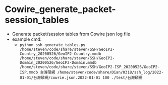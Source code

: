 # Cowire_generate_packet-session_tables
- Generate packet/session tables from Cowire json log file
- example cmd:
	- `python ssh_generate_tables.py /home/steven/code/share/steven/SSH/GeoIP2-Country_20200526/GeoIP2-Country.mmdb /home/steven/code/share/steven/SSH/GeoIP2-Domain_20200526/GeoIP2-Domain.mmdb /home/steven/code/share/steven/SSH/GeoIP2-ISP_20200526/GeoIP2-ISP.mmdb 台灣碩網 /home/steven/code/share/Dian/0318/ssh_log/2022-01-01/台灣碩網/cowrie.json.2022-01-01 100 ./test/台灣碩網`

